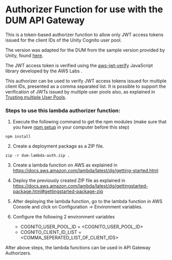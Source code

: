 # Authorizer Function for use with the DUM API Gateway

This is a token-based authorizer function to allow only JWT access tokens issued for the client IDs of the Unity Cognito
user pool.

The version was adapted for the DUM from the sample version provided by Unity, found [here](https://github.com/unity-sds/unity-cs-security/tree/main/code_samples/api-gateway-common-lambda-authorizer-function).

The JWT access token is verified using the [aws-jwt-verify](https://github.com/awslabs/aws-jwt-verify) JavaScript library developed by the AWS Labs .

This authorizer can be used to verify JWT access tokens issued for multiple client IDs, presented as a
comma separated list. It is possible to support the verification of JWTs issued by multiple user pools also, as explained in [Trusting multiple User Pools](https://github.com/awslabs/aws-jwt-verify#trusting-multiple-user-pools).

### Steps to use this lambda authorizer function:

1. Execute the following command to get the npm modules (make sure that you have [npm setup](https://docs.npmjs.com/downloading-and-installing-node-js-and-npm) in your computer before this step)

```shell
npm install
```

2. Create a deployment package as a ZIP file.

```shell
zip -r dum-lambda-auth.zip .
```

3. Create a lambda function on AWS as explained in https://docs.aws.amazon.com/lambda/latest/dg/getting-started.html

4. Deploy the previously created ZIP file as explained in https://docs.aws.amazon.com/lambda/latest/dg/gettingstarted-package.html#gettingstarted-package-zip

5. After deploying the lambda function, go to the lambda function in AWS Console and  click on Configuration -> Environment variables.

6. Configure the following 2 environment variables
   * COGNITO_USER_POOL_ID = <COGNITO_USER_POOL_ID>
   * COGNITO_CLIENT_ID_LIST = <COMMA_SEPERATED_LIST_OF_CLIENT_IDS>

After above steps, the lambda functions can be used in API Gateway Authorizers.
